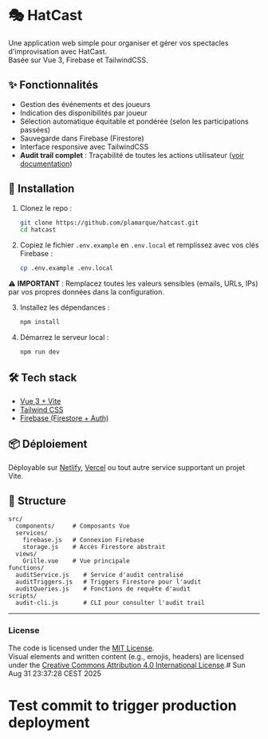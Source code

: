 # 🎭 HatCast

Une application web simple pour organiser et gérer vos spectacles d'improvisation avec HatCast.  
Basée sur Vue 3, Firebase et TailwindCSS.

## ✨ Fonctionnalités

- Gestion des événements et des joueurs
- Indication des disponibilités par joueur
- Sélection automatique équitable et pondérée (selon les participations passées)
- Sauvegarde dans Firebase (Firestore)
- Interface responsive avec TailwindCSS
- **Audit trail complet** : Traçabilité de toutes les actions utilisateur ([voir documentation](./AUDIT.md))

## 🚀 Installation

1. Clonez le repo :
   ```bash
   git clone https://github.com/plamarque/hatcast.git
   cd hatcast
   ```

2. Copiez le fichier `.env.example` en `.env.local` et remplissez avec vos clés Firebase :
   ```bash
   cp .env.example .env.local
   ```

⚠️ **IMPORTANT** : Remplacez toutes les valeurs sensibles (emails, URLs, IPs) par vos propres données dans la configuration.

3. Installez les dépendances :
   ```bash
   npm install
   ```

4. Démarrez le serveur local :
   ```bash
   npm run dev
   ```

## 🛠️ Tech stack

- [Vue 3 + Vite](https://vitejs.dev)
- [Tailwind CSS](https://tailwindcss.com)
- [Firebase (Firestore + Auth)](https://firebase.google.com)

## 📦 Déploiement

Déployable sur [Netlify](https://netlify.com), [Vercel](https://vercel.com) ou tout autre service supportant un projet Vite.

## 📁 Structure

```
src/
  components/     # Composants Vue
  services/
    firebase.js   # Connexion Firebase
    storage.js    # Accès Firestore abstrait
  views/
    Grille.vue    # Vue principale
functions/
  auditService.js    # Service d'audit centralisé
  auditTriggers.js   # Triggers Firestore pour l'audit
  auditQueries.js    # Fonctions de requête d'audit
scripts/
  audit-cli.js       # CLI pour consulter l'audit trail
```

---

### License

The code is licensed under the [MIT License](./LICENSE).  
Visual elements and written content (e.g., emojis, headers) are licensed under the [Creative Commons Attribution 4.0 International License](https://creativecommons.org/licenses/by/4.0/).# Sun Aug 31 23:37:28 CEST 2025
# Test commit to trigger production deployment
